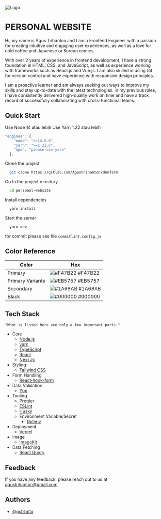 
![Logo](https://media.licdn.com/dms/image/D5616AQHwRhwSYqd98Q/profile-displaybackgroundimage-shrink_350_1400/0/1665471436032?e=1690416000&v=beta&t=zAOuf3zsQPDUuVZ1vdaUHU1e2CWySn2q7SORPMRva-0)


# PERSONAL WEBSITE
Hi, my name is Agus Trihanton and I am a Frontend Engineer with a passion for creating intuitive and engaging user experiences, as well as a love for cold coffee and Japanese or Korean comics.

With over 2 years of experience in frontend development, I have a strong foundation in HTML, CSS, and JavaScript, as well as experience working with frameworks such as React.js and Vue.js. I am also skilled in using Git for version control and have experience with responsive design principles.

I am a proactive learner and am always seeking out ways to improve my skills and stay up-to-date with the latest technologies. In my previous roles, I have consistently delivered high-quality work on time and have a track record of successfully collaborating with cross-functional teams.





## Quick Start

Use Node 14 atau lebih
Use Yarn 1.22 atau lebih

```javascript 
"engines": {
    "node": ">=14.0.0",
    "yarn": ">=1.22.0",
    "npm": "please-use-yarn"
  },
```

Clone the project

```bash
  git clone https://gitlab.com/Agustrihanton/demfarm
```

Go to the project directory

```bash
  cd personal-website
```

Install dependencies

```bash
  yarn install
```

Start the server

```bash
  yarn dev
```

for commit please see file 
``commitlint.config.js``

## Color Reference

| Color             | Hex                                                                |
| ----------------- | ------------------------------------------------------------------ |
| Primary | ![#F47B22](https://via.placeholder.com/10/F47B22?text=+) #F47B22 |
| Primary Variants | ![#EB5757](https://via.placeholder.com/10/EB5757?text=+) #EB5757 |
| Secondary | ![#1A68AB](https://via.placeholder.com/10/1A68AB?text=+) #1A68AB |
| Black | ![#000000](https://via.placeholder.com/10/000000?text=+) #000000 |


## Tech Stack
`"What is listed here are only a few important parts."`


- Core
  - [Node.js](https://nodejs.org) 
  - [yarn](https://pnpm.io)
  - [TypeScript](https://typescriptlang.org)
  - [React](https://react.dev)
  - [Next Js](https://remix.run)
- Styling
  - [Tailwind CSS](https://tailwindcss.com)
- Form Handling
  - [React-hook-form](https://react-hook-form.com/) 
- Data Validation
  - [Yup](https://github.com/jquense/yup)
- Tooling
  - [Prettier](https://prettier.io)
  - [ESLint](https://eslint.org)
  - [Husky](https://typicode.github.io/husky/)
  - Environment Variable/Secret
    - [Dotenv](https://dotenv.org)
- Deployment
  - [Vercel](https://vercel.com) 
- Image
  - [ImageKit](https://imagekit.io)
- Data Fetching
  - [React Query](https://tanstack.com/query)



## Feedback

If you have any feedback, please reach out to us at agustrihanton@gmail.com


## Authors

- [@gstrhntn](https://gitlab.com/Agustrihanton)
